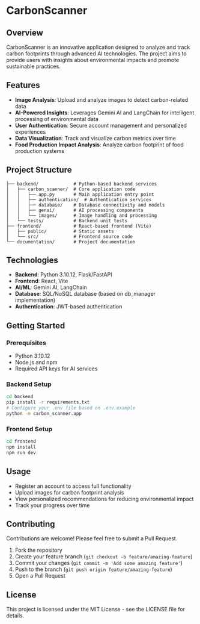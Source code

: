 # CarbonScanner

## Overview

CarbonScanner is an innovative application designed to analyze and track carbon footprints through advanced AI technologies. The project aims to provide users with insights about environmental impacts and promote sustainable practices.

## Features

- **Image Analysis**: Upload and analyze images to detect carbon-related data
- **AI-Powered Insights**: Leverages Gemini AI and LangChain for intelligent processing of environmental data
- **User Authentication**: Secure account management and personalized experiences
- **Data Visualization**: Track and visualize carbon metrics over time
- **Food Production Impact Analysis**: Analyze carbon footprint of food production systems

## Project Structure

```text
├── backend/             # Python-based backend services
│   ├── carbon_scanner/  # Core application code
│   │   ├── app.py       # Main application entry point
│   │   ├── authentication/  # Authentication services
│   │   ├── database/    # Database connectivity and models
│   │   ├── genai/       # AI processing components
│   │   └── images/      # Image handling and processing
│   └── tests/           # Backend unit tests
├── frontend/            # React-based frontend (Vite)
│   ├── public/          # Static assets
│   └── src/             # Frontend source code
└── documentation/       # Project documentation
```

## Technologies

- **Backend**: Python 3.10.12, Flask/FastAPI
- **Frontend**: React, Vite
- **AI/ML**: Gemini AI, LangChain
- **Database**: SQL/NoSQL database (based on db_manager implementation)
- **Authentication**: JWT-based authentication

## Getting Started

### Prerequisites

- Python 3.10.12
- Node.js and npm
- Required API keys for AI services

### Backend Setup

```bash
cd backend
pip install -r requirements.txt
# Configure your .env file based on .env.example
python -m carbon_scanner.app
```

### Frontend Setup

```bash
cd frontend
npm install
npm run dev
```

## Usage

- Register an account to access full functionality
- Upload images for carbon footprint analysis
- View personalized recommendations for reducing environmental impact
- Track your progress over time

## Contributing

Contributions are welcome! Please feel free to submit a Pull Request.

1. Fork the repository
2. Create your feature branch (`git checkout -b feature/amazing-feature`)
3. Commit your changes (`git commit -m 'Add some amazing feature'`)
4. Push to the branch (`git push origin feature/amazing-feature`)
5. Open a Pull Request

## License

This project is licensed under the MIT License - see the LICENSE file for details.
